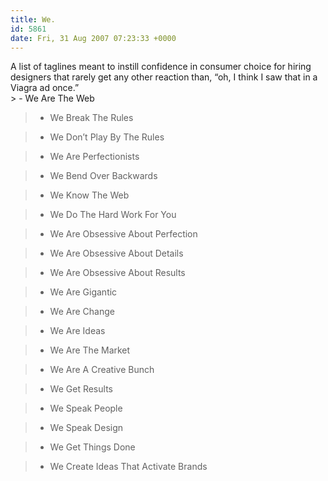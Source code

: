 ```yaml
---
title: We.
id: 5861
date: Fri, 31 Aug 2007 07:23:33 +0000
---
```


<div id="subhead">A list of taglines meant to instill confidence in consumer choice for hiring designers that rarely get any other reaction than, “oh, I think I saw that in a Viagra ad once.”</div>> - We Are The Web

> - We Break The Rules

> - We Don’t Play By The Rules

> - We Are Perfectionists

> - We Bend Over Backwards

> - We Know The Web

> - We Do The Hard Work For You

> - We Are Obsessive About Perfection

> - We Are Obsessive About Details

> - We Are Obsessive About Results

> - We Are Gigantic

> - We Are Change

> - We Are Ideas

> - We Are The Market

> - We Are A Creative Bunch

> - We Get Results

> - We Speak People

> - We Speak Design

> - We Get Things Done

> - We Create Ideas That Activate Brands





